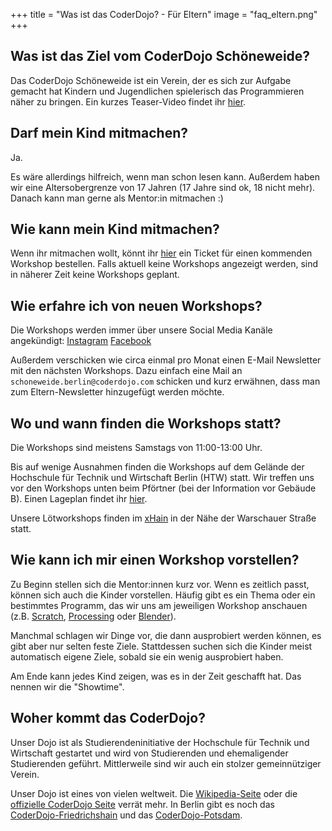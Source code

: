 +++
title = "Was ist das CoderDojo? - Für Eltern"
image = "faq_eltern.png"
+++

## Was ist das Ziel vom CoderDojo Schöneweide?
Das CoderDojo Schöneweide ist ein Verein, der es sich zur Aufgabe gemacht hat Kindern und Jugendlichen spielerisch das Programmieren näher zu bringen.
Ein kurzes Teaser-Video findet ihr [hier](https://www.youtube.com/watch?v=NylDKr9dBdE).

## Darf mein Kind mitmachen?
Ja.

Es wäre allerdings hilfreich, wenn man schon lesen kann. Außerdem haben wir eine Altersobergrenze von 17 Jahren (17 Jahre sind ok, 18 nicht mehr).
Danach kann man gerne als Mentor:in mitmachen :)

## Wie kann mein Kind mitmachen?
Wenn ihr mitmachen wollt, könnt ihr [hier](https://pretix.eu/dojosw/) ein Ticket für einen kommenden Workshop bestellen.
Falls aktuell keine Workshops angezeigt werden, sind in näherer Zeit keine Workshops geplant.

## Wie erfahre ich von neuen Workshops?
Die Workshops werden immer über unsere Social Media Kanäle angekündigt: [Instagram](https://www.instagram.com/dojosw/) [Facebook](https://www.facebook.com/groups/718850878757889/user/100077465803284/)

Außerdem verschicken wie circa einmal pro Monat einen E-Mail Newsletter mit den nächsten Workshops. Dazu einfach eine Mail an `schoneweide.berlin@coderdojo.com` schicken und kurz erwähnen, dass man zum Eltern-Newsletter hinzugefügt werden möchte.

## Wo und wann finden die Workshops statt?
Die Workshops sind meistens Samstags von 11:00-13:00 Uhr.

Bis auf wenige Ausnahmen finden die Workshops auf dem Gelände der Hochschule für Technik und Wirtschaft Berlin (HTW) statt.
Wir treffen uns vor den Workshops unten beim Pförtner (bei der Information vor Gebäude B). Einen Lageplan findet ihr [hier](https://www.htw-berlin.de/campus/campus-wilhelminenhof/).

Unsere Lötworkshops finden im [xHain](https://x-hain.de/en/) in der Nähe der Warschauer Straße statt.

## Wie kann ich mir einen Workshop vorstellen?
Zu Beginn stellen sich die Mentor:innen kurz vor. Wenn es zeitlich passt, können sich auch die Kinder vorstellen.
Häufig gibt es ein Thema oder ein bestimmtes Programm, das wir uns am jeweiligen Workshop anschauen (z.B. [Scratch](https://scratch.mit.edu/), [Processing](https://processing.org/) oder [Blender](https://www.blender.org/)).

Manchmal schlagen wir Dinge vor, die dann ausprobiert werden können, es gibt aber nur selten feste Ziele.
Stattdessen suchen sich die Kinder meist automatisch eigene Ziele, sobald sie ein wenig ausprobiert haben.

Am Ende kann jedes Kind zeigen, was es in der Zeit geschafft hat. Das nennen wir die "Showtime".

## Woher kommt das CoderDojo?
Unser Dojo ist als Studierendeninitiative der Hochschule für Technik und Wirtschaft gestartet und wird von Studierenden und ehemaligender Studierenden geführt.
Mittlerweile sind wir auch ein stolzer gemeinnütziger Verein.

Unser Dojo ist eines von vielen weltweit. Die [Wikipedia-Seite](https://en.wikipedia.org/wiki/CoderDojo) oder die [offizielle CoderDojo Seite](https://help.coderdojo.com/cdkb/s/article/What-is-CoderDojo) verrät mehr.
In Berlin gibt es noch das [CoderDojo-Friedrichshain](https://www.facebook.com/coderdojoberlin/) und das [CoderDojo-Potsdam](https://www.facebook.com/CoderDojoPotsdam).
